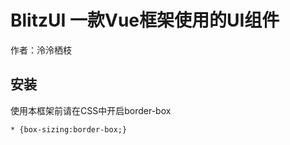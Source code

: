 # BlitzUI      一款Vue框架使用的UI组件


作者：泠泠栖枝


## 安装

使用本框架前请在CSS中开启border-box

```
* {box-sizing:border-box;}

```

